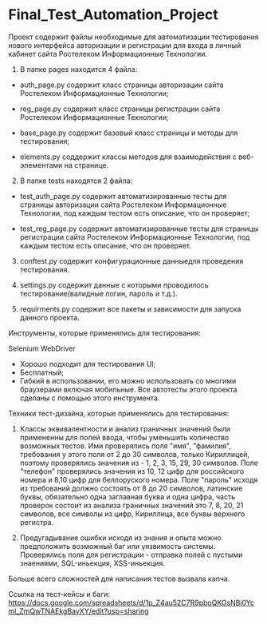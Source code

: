 # Final_Test_Automation_Project


Проект содержит файлы необходимые для автоматизации тестирования нового интерфейса авторизации и регистрации для входа в личный кабинет сайта
Ростелеком Информационные Технологии.


1) В папке pages находится 4 файла:

- auth_page.py содержит класс страницы авторизации сайта Ростелеком Информационные Технологии;

- reg_page.py содержит класс страницы регистрации сайта Ростелеком Информационные Технологии;

- base_page.py содержит базовый класс страницы и методы для тестирования;

- elements.py соддержит классы методов для взаимодействия с веб-элементами на странице. 


2) В папке tests находятся 2 файла:

- test_auth_page.py содержит автоматизированные тесты для страницы авторизации сайта Ростелеком Информационные Технологии, под каждым тестом есть описание, что он проверяет;

- test_reg_page.py содержит автоматизированные тесты для страницы регистрации сайта Ростелеком Информационные Технологии, под каждым тестом есть описание, что он проверяет.


3) conftest.py содержит конфигурационные данныедля проведения тестирования. 


4) settings.py содержит данные с которыми проводилось тестирование(валидные логин, пароль и т.д.).


5) requirments.py содержит все пакеты и зависимости для запуска данного проекта. 



Инструменты, которые применялись для тестирования:

 Selenium WebDriver

- Хорошо подходит для тестирования UI;
- Бесплатный;
- Гибкий в использовании, его можно использовать со многими браузерами включая мобильные.
Все автотесты этого проекта сделаны с помощью этого инструмента. 

Техники тест-дизайна, которые применялись для тестирования:

1) Классы эквивалентности и анализ граничных значений были примененны для полей ввода, чтобы уменьшить количество возможных тестов.
Ими проверялись поля "имя", "фамилия", требования у этого поля от 2 до 30 символов, только Кириллицей, поэтому проверялись значения из - 1, 2, 3, 15, 
29, 30 символов. Поле "телефон" проверялись значения из 10, 12 цифр для российского номера и 8,10 цифр для беллоруского номера. Поле "пароль" исходя 
из требований должно состоять от 8 до 20 символов, латинские буквы, обязательно одна заглавная буква и одна цифра, часть проверок состоит из анализа 
граничных значений это 7, 8, 20, 21 символов, все символы из цифр, Кириллица, все буквы верхнего регистра.

2) Предугадывание ошибки исходя из знания и опыта можно предположить возможный баг или уязвимость системы. Проверялись поля для регистрации - отправка
полей с пустыми знаениями, SQL-иньекция, XSS-иньекция. 

Больше всего сложностей для написания тестов вызвала капча. 


Ссылка на тест-кейсы и баги: https://docs.google.com/spreadsheets/d/1p_Z4au52C7R9pboQKGsNBi0Ycml_ZmQwTNAEkgBavXY/edit?usp=sharing
